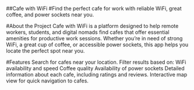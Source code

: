 ##Cafe with WiFi
#Find the perfect cafe for work with reliable WiFi, great coffee, and power sockets near you.

#About the Project
Cafe with WiFi is a platform designed to help remote workers, students, and digital nomads find cafes that offer essential amenities for productive work sessions. Whether you’re in need of strong WiFi, a great cup of coffee, or accessible power sockets, this app helps you locate the perfect spot near you.

#Features
Search for cafes near your location.
Filter results based on:
WiFi availability and speed
Coffee quality
Availability of power sockets
Detailed information about each cafe, including ratings and reviews.
Interactive map view for quick navigation to cafes.
